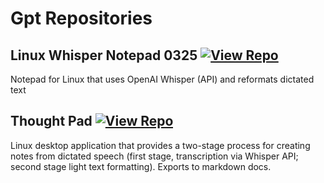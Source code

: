 # Gpt Repositories

## Linux Whisper Notepad 0325 [![View Repo](https://img.shields.io/badge/view-repo-green)](https://github.com/danielrosehill/Linux-Whisper-Notepad-0325)
Notepad for Linux that uses OpenAI Whisper (API) and reformats dictated text

## Thought Pad [![View Repo](https://img.shields.io/badge/view-repo-green)](https://github.com/danielrosehill/Thought-Pad)
Linux desktop application that provides a two-stage process for creating notes from dictated speech (first stage, transcription via Whisper API; second stage light text formatting). Exports to markdown docs.

